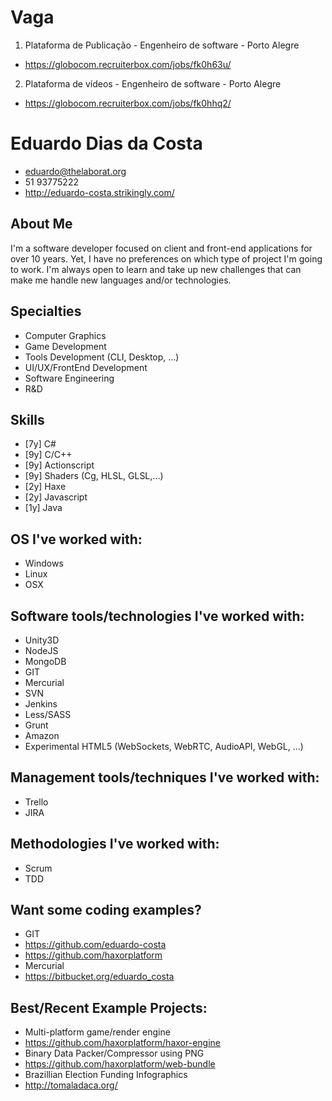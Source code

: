 # Vaga

1. Plataforma de Publicação - Engenheiro de software - Porto Alegre
  - https://globocom.recruiterbox.com/jobs/fk0h63u/ 
2. Plataforma de vídeos - Engenheiro de software - Porto Alegre
  - https://globocom.recruiterbox.com/jobs/fk0hhq2/
 
# Eduardo Dias da Costa  
 - eduardo@thelaborat.org
 - 51 93775222
 - http://eduardo-costa.strikingly.com/

## About Me
I'm a software developer focused on client and front-end applications for over 10 years. Yet, I have no preferences on which type of project I'm going to work. I'm always open to learn and take up new challenges that can make me handle new languages and/or technologies.

## Specialties
 - Computer Graphics
 - Game Development
 - Tools Development (CLI, Desktop, ...)
 - UI/UX/FrontEnd Development
 - Software Engineering
 - R&D

## Skills
 - [7y] C#
 - [9y] C/C++
 - [9y] Actionscript
 - [9y] Shaders (Cg, HLSL, GLSL,...)
 - [2y] Haxe
 - [2y] Javascript
 - [1y] Java

## OS I've worked with:
 - Windows
 - Linux
 - OSX

## Software tools/technologies I've worked with:
 - Unity3D
 - NodeJS
 - MongoDB
 - GIT
 - Mercurial
 - SVN
 - Jenkins
 - Less/SASS
 - Grunt
 - Amazon
 - Experimental HTML5 (WebSockets, WebRTC, AudioAPI, WebGL, ...)

## Management tools/techniques I've worked with:
- Trello
- JIRA

## Methodologies I've worked with:
- Scrum
- TDD

## Want some coding examples?
 - GIT 
  - https://github.com/eduardo-costa
  - https://github.com/haxorplatform
 - Mercurial 
  - https://bitbucket.org/eduardo_costa

## Best/Recent Example Projects:
 - Multi-platform game/render engine
  - https://github.com/haxorplatform/haxor-engine
 - Binary Data Packer/Compressor using PNG
  - https://github.com/haxorplatform/web-bundle
 - Brazillian Election Funding Infographics
  - http://tomaladaca.org/

